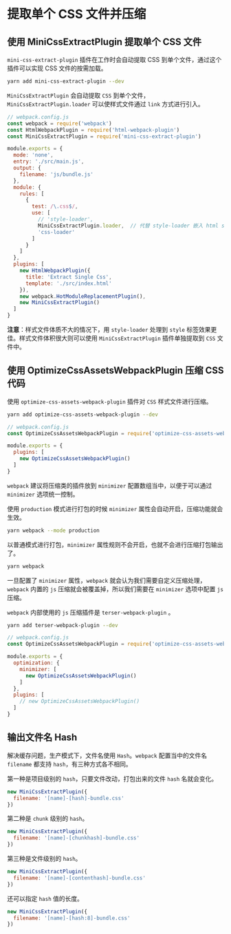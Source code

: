 # 提取单个 CSS 文件并压缩

## 使用 MiniCssExtractPlugin 提取单个 CSS 文件

`mini-css-extract-plugin` 插件在工作时会自动提取 CSS 到单个文件，通过这个插件可以实现 CSS 文件的按需加载。

```bash
yarn add mini-css-extract-plugin --dev
```

`MiniCssExtractPlugin` 会自动提取 `CSS` 到单个文件，`MiniCssExtractPlugin.loader` 可以使样式文件通过 `link` 方式进行引入。

```javascript
// webpack.config.js
const webpack = require('webpack')
const HtmlWebpackPlugin = require('html-webpack-plugin')
const MiniCssExtractPlugin = require('mini-css-extract-plugin')

module.exports = {
  mode: 'none',
  entry: './src/main.js',
  output: {
    filename: 'js/bundle.js'
  },
  module: {
    rules: [
      {
        test: /\.css$/,
        use: [
          // 'style-loader',
          MiniCssExtractPlugin.loader,  // 代替 style-loader 嵌入 html style 标签的用法
          'css-loader'
        ]
      }
    ]
  },
  plugins: [
    new HtmlWebpackPlugin({
      title: 'Extract Single Css',
      template: './src/index.html'
    }),
    new webpack.HotModuleReplacementPlugin(),
    new MiniCssExtractPlugin()
  ]
}
```

**注意**：样式文件体质不大的情况下，用 `style-loader` 处理到 `style` 标签效果更佳。样式文件体积很大则可以使用 `MiniCssExtractPlugin` 插件单独提取到 `CSS` 文件中。

## 使用 OptimizeCssAssetsWebpackPlugin 压缩 CSS 代码

使用 `optimize-css-assets-webpack-plugin` 插件对 `CSS` 样式文件进行压缩。

```bash
yarn add optimize-css-assets-webpack-plugin --dev
```

```javascript
// webpack.config.js
const OptimizeCssAssetsWebpackPlugin = require('optimize-css-assets-webpack-plugin')

module.exports = {
  plugins: [
    new OptimizeCssAssetsWebpackPlugin()
  ]
}
```

`webpack` 建议将压缩类的插件放到 `minimizer` 配置数组当中，以便于可以通过 `minimizer` 选项统一控制。

使用 `production` 模式进行打包的时候 `minimizer` 属性会自动开启，压缩功能就会生效。

```bash
yarn webpack --mode production
```

以普通模式进行打包，`minimizer` 属性规则不会开启，也就不会进行压缩打包输出了。

```bash
yarn webpack
```

一旦配置了 `minimizer` 属性，`webpack` 就会认为我们需要自定义压缩处理，`webpack` 内置的 `js` 压缩就会被覆盖掉，所以我们需要在 `minimizer` 选项中配置 `js` 压缩。

`webpack` 内部使用的 `js` 压缩插件是 `terser-webpack-plugin` 。

```bash
yarn add terser-webpack-plugin --dev
```

```javascript
// webpack.config.js
const OptimizeCssAssetsWebpackPlugin = require('optimize-css-assets-webpack-plugin')

module.exports = {
  optimization: {
    minimizer: [
      new OptimizeCssAssetsWebpackPlugin()
    ]
  },
  plugins: [
    // new OptimizeCssAssetsWebpackPlugin()
  ]
}
```

## 输出文件名 Hash

解决缓存问题，生产模式下，文件名使用 `Hash`。`webpack` 配置当中的文件名 `filename` 都支持 `hash`，有三种方式各不相同。

第一种是项目级别的 `hash`，只要文件改动，打包出来的文件 `hash` 名就会变化。

```javascript
new MiniCssExtractPlugin({
  filename: '[name]-[hash]-bundle.css'
})
```

第二种是 `chunk` 级别的 `hash`。

```javascript
new MiniCssExtractPlugin({
  filename: '[name]-[chunkhash]-bundle.css'
})
```

第三种是文件级别的 `hash`。

```javascript
new MiniCssExtractPlugin({
  filename: '[name]-[contenthash]-bundle.css'
})
```

还可以指定 `hash` 值的长度。

```javascript
new MiniCssExtractPlugin({
  filename: '[name]-[hash:8]-bundle.css'
})
```